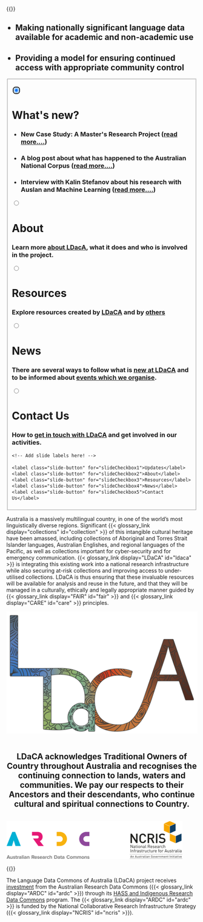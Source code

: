 ---
---

{{<raw>}}

<ul>
<h2><li>Making nationally significant language data available for academic and non-academic use</li></h2>
<h2><li>Providing a model for ensuring continued access with appropriate community control</li></h2>
</ul>

<div class="slideshow_div">
<fieldset class="slideshow">

  <!-- Slide 1 -->

<input type="radio" id="slideCheckbox1" name="slide" checked autofocus></input>

  <div class="slide">
    <div class="slide__html">
      <!-- You can include HTML instead of a background image using .slide__html -->
    </div>
    <div>
      <div class="slide__content">
        <h1>What's new?</h1>
        <h4></h4>
        <ul>
        <h3><li>New Case Study: A Master's Research Project (<a href = "./resources/general-resources/case-studies/masters-research-project/" target="_blank">read more....</a>)</li></h3>
        <h3><li>A blog post about what has happened to the Australian National Corpus (<a href = "./news/posts/ausnc">read more....</a>)</li></h3>
        <h3><li>Interview with Kalin Stefanov about his research with Auslan and Machine Learning (<a href = "./news/posts/kalin-stefanov">read more....</a>)</li></h3>
        </ul>
      </div>  
    </div>
  </div>

  <!-- Slide 2 -->

<input type="radio" id="slideCheckbox2" name="slide"></input>

  <div class="slide">
    <!-- <a href="./about/"> -->
      <div class="slide__content">
        <h1>About</h1>
        <h3>Learn more <a href="about/">about LDacA</a>, what it does and who is involved in the project.</h3>
      </div> 
    <!-- </a> -->
  </div>

  <!-- Slide 3 -->

<input type="radio" id="slideCheckbox3" name="slide"></input>

  <div class="slide">
      <div class="slide__content">
        <h1>Resources</h1>
        <h3>Explore resources created by <a href="./resources/ldaca-resources/">LDaCA</a> and by <a href="./resources/general-resources/">others</a></h3>
      </div> 
  </div>

  <!-- Slide 4 -->

<input type="radio" id="slideCheckbox4" name="slide"></input>

  <div class="slide">
    <div class="slide__content">
      <h1>News</h1>
      <h3>There are several ways to follow what is <a href="./news/">new at LDaCA</a> and to be informed about <a href="./news/events/">events which we organise</a>.</h3>
    </div>
  </div>

  <!-- Slide 5 -->

<input type="radio" id="slideCheckbox5" name="slide"></input>

  <div class="slide">
      <div class="slide__content">
        <h1>Contact Us</h1>
        <h3>How to <a href="./contact/">get in touch with LDaCA</a> and get involved in our activities.</h3>
      </div>
  </div>

  <!-- Add more slides here! -->

  <nav>
    
    <!-- Add slide labels here! -->
    
    <label class="slide-button" for="slideCheckbox1">Updates</label>
    <label class="slide-button" for="slideCheckbox2">About</label>
    <label class="slide-button" for="slideCheckbox3">Resources</label>
    <label class="slide-button" for="slideCheckbox4">News</label>
    <label class="slide-button" for="slideCheckbox5">Contact Us</label>
  </nav>
</fieldset>
</div>

<div class="flex_container">
  <p class="flex_item">
    Australia is a massively multilingual country, in one of the world’s most linguistically diverse regions. Significant {{< glossary_link display="collections" id="collection" >}} of this intangible cultural heritage have been amassed, including collections of Aboriginal and Torres Strait Islander languages, Australian Englishes, and regional languages of the Pacific, as well as collections important for cyber-security and for emergency communication. {{< glossary_link display="LDaCA" id="ldaca" >}} is integrating this existing work into a national research infrastructure while also securing at-risk collections and improving access to under-utilised collections. LDaCA is thus ensuring that these invaluable resources will be available for analysis and reuse in the future, and that they will be managed in a culturally, ethically and legally appropriate manner guided by {{< glossary_link display="FAIR" id="fair" >}} and {{< glossary_link display="CARE" id="care" >}} principles.
  </p>
  <img class="flex_item logo" src="logo.png" alt="LDaCA Logo">
</div>

<div style="text-align: center; padding: 3% 0%;"><h2>
LDaCA acknowledges Traditional Owners of Country throughout Australia and recognises the continuing connection to lands, waters and communities. We pay our respects to their Ancestors and their descendants, who continue cultural and spiritual connections to Country.</h2></div>

<img src="/AcknowledgeARDC.png" height="100" class="center_image" />

{{</raw>}}

The Language Data Commons of Australia (LDaCA) project receives [investment](https://doi.org/10.47486/HIR001)
from the Australian Research Data Commons ({{< glossary_link display="ARDC" id="ardc" >}}) through its [HASS and Indigenous Research Data Commons](https://ardc.edu.au/hass-and-indigenous-research-data-commons/) program. The {{< glossary_link display="ARDC" id="ardc" >}} is funded by the National Collaborative Research Infrastructure Strategy ({{< glossary_link display="NCRIS" id="ncris" >}}).
